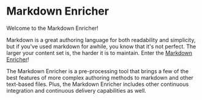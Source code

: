 <!--
# Copyright 2022, 2023 IBM Inc. All rights reserved
# SPDX-License-Identifier: Apache2.0
# Last updated: 2023-02-01
-->

# Markdown Enricher

Welcome to the Markdown Enricher! 

Markdown is a great authoring language for both readability and simplicity, but if you've used markdown for awhile, you know that it's not perfect. The larger your content set is, the harder it is to maintain. Enter the [Markdown Enricher](https://github.com/IBM/md-enricher-for-cicd)!

The Markdown Enricher is a pre-processing tool that brings a few of the best features of more complex authoring methods to markdown and other text-based files. Plus, the Markdown Enricher includes other continuous integration and continuous delivery capabilities as well.




